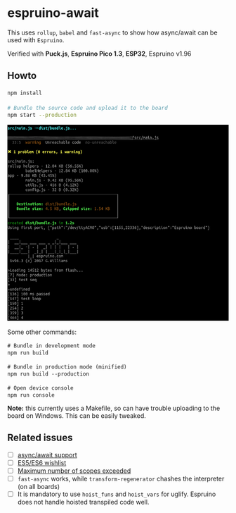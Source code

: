 # espruino-await

This uses `rollup`, `babel` and `fast-async` to show how async/await can be used with `Espruino`.

Verified with **Puck.js**, **Espruino Pico 1.3**, **ESP32**, Espruino v1.96

## Howto

```bash
npm install

# Bundle the source code and upload it to the board
npm start --production
```
![Preview](/docs/demo.png)

Some other commands:
```
# Bundle in development mode
npm run build

# Bundle in production mode (minified)
npm run build --production

# Open device console
npm run console
```

**Note:** this currently uses a Makefile, so can have trouble uploading to the board on Windows. This can be easily tweaked.

## Related issues

- [ ] [async/await support](https://github.com/espruino/Espruino/issues/1272)
- [ ] [ES5/ES6 wishlist](https://github.com/espruino/Espruino/issues/1302)
- [ ] [Maximum number of scopes exceeded](https://github.com/espruino/Espruino/issues/948)
- [ ] `fast-async` works, while `transform-regenerator` chashes the interpreter (on all boards)
- [ ] It is mandatory to use `hoist_funs` and `hoist_vars` for uglify. Espruino does not handle hoisted transpiled code well.
